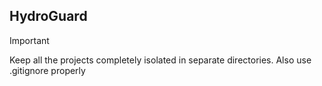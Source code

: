 ## HydroGuard

> [!IMPORTANT]
> Keep all the projects completely isolated in separate directories. Also use .gitignore properly

